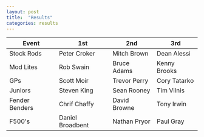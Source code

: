 ```yaml
---
layout: post
title:  "Results"
categories: results
---
```


| Event         | 1st           | 2nd   | 3rd     |
| ------------- |-------------  | ----- | ------- |
| Stock Rods	| Peter Croker	| Mitch Brown	| Dean Alessi |
| Mod Lites	| Rob Swain	| Bruce Adams	| Kenny Brooks |
| GPs	| Scott Moir	| Trevor Perry	| Cory Tatarko |
| Juniors	| Steven King	| Sean Rooney	| Tim Vilnis |
| Fender Benders	| Chrif Chaffy	| David Browne	| Tony Irwin |
| F500's	| Daniel Broadbent	| Nathan Pryor	| Paul Gray |
